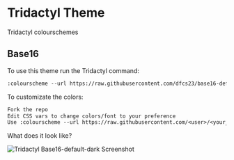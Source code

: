 # Tridactyl Theme

Tridactyl colourschemes

## Base16

To use this theme run the Tridactyl command:

```txt
:colourscheme --url https://raw.githubusercontent.com/dfcs23/base16-default-dark-tridactyl/main/base16-default-dark.css darkdefault
```

To customizate the colors:

```txt
Fork the repo
Edit CSS vars to change colors/font to your preference
Use :colourscheme --url https://raw.githubusercontent.com/<user>/<your_custom_repository_name>/main/<your_custom_css_name>.css css_custom command to set your custom theme
```

What does it look like?

![Tridactyl Base16-default-dark Screenshot](http://codeberg.org/d13g0/dotfiles/screenshots/29:Feb-10:39:15.png)

